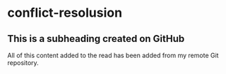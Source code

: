 # conflict-resolusion

## This is a subheading created on GitHub

All of this content added to the read has been added from my remote Git repository.
